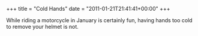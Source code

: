 +++
title = "Cold Hands"
date = "2011-01-21T21:41:41+00:00"
+++

While riding a motorcycle in January is certainly fun, having hands too cold to remove your helmet is not.
			